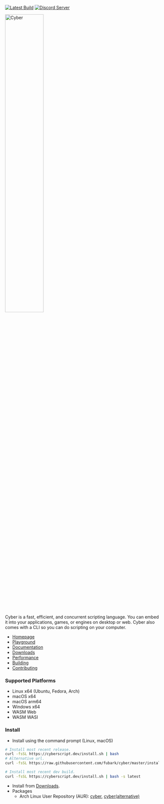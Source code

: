 [![Latest Build](https://github.com/fubark/cyber/actions/workflows/latest-build.yml/badge.svg)](https://github.com/fubark/cyber/actions/workflows/latest-build.yml)
[![Discord Server](https://img.shields.io/discord/828041790711136274.svg?color=7289da&label=Discord&logo=discord&style=flat-square)](https://discord.gg/YF82GYvBxQ)

<img alt="Cyber" src="https://github.com/fubark/cyber/assets/94020660/f7a568bc-5223-41e3-895b-b102d2715187" width="50%">

Cyber is a fast, efficient, and concurrent scripting language. You can embed it into your applications, games, or engines on desktop or web. Cyber also comes with a CLI so you can do scripting on your computer.

- [Homepage](https://cyberscript.dev)
- [Playground](https://cyberscript.dev/play.html)
- [Documentation](https://fubark.github.io/cyber)
- [Downloads](https://github.com/fubark/cyber/releases)
- [Performance](https://cyberscript.dev/performance.html)
- [Building](https://github.com/fubark/cyber/blob/master/docs/build.md)
- [Contributing](https://github.com/fubark/cyber/blob/master/docs/contributing.md)

### Supported Platforms
- Linux x64 (Ubuntu, Fedora, Arch)
- macOS x64
- macOS arm64
- Windows x64
- WASM Web
- WASM WASI

### Install
- Install using the command prompt (Linux, macOS)
```sh
# Install most recent release.
curl -fsSL https://cyberscript.dev/install.sh | bash
# Alternative url.
curl -fsSL https://raw.githubusercontent.com/fubark/cyber/master/install.sh | bash

# Install most recent dev build.
curl -fsSL https://cyberscript.dev/install.sh | bash -s latest
```
- Install from [Downloads](https://github.com/fubark/cyber/releases).
- Packages
  - Arch Linux User Repository (AUR): [cyber](https://aur.archlinux.org/packages/cyber-bin), [cyber(alternative)](https://aur.archlinux.org/packages/cyberscript)
